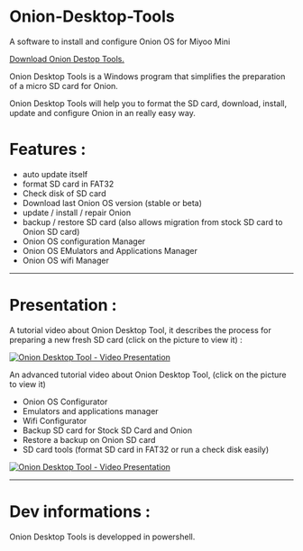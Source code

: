 # Onion-Desktop-Tools
A software to install and configure Onion OS for Miyoo Mini

[Download Onion Destop Tools.](https://github.com/schmurtzm/Onion-Desktop-Tools/archive/refs/tags/v0.0.8.zip)

Onion Desktop Tools is a Windows program that simplifies the preparation of a micro SD card for Onion.

Onion Desktop Tools will help you to format the SD card, download, install, update and configure Onion in an really easy way.

# Features : 
- auto update itself
- format SD card in FAT32
- Check disk of SD card
- Download last Onion OS version (stable or beta)
- update / install / repair Onion
- backup / restore SD card (also allows migration from stock SD card to Onion SD card)
- Onion OS configuration Manager
- Onion OS EMulators and Applications Manager
- Onion OS wifi Manager

------------------------------------------------
# Presentation : 
A tutorial video about Onion Desktop Tool, it describes the process for preparing a new fresh SD card (click on the picture to view it) :

[![Onion Desktop Tool - Video Presentation](https://img.youtube.com/vi/moE52Dw2x64/0.jpg)](https://youtu.be/moE52Dw2x64])

An advanced tutorial video about Onion Desktop Tool,  (click on the picture to view it)
- Onion OS Configurator
- Emulators and applications manager
- Wifi Configurator
- Backup SD card for Stock SD Card and Onion
- Restore a backup on Onion SD card
- SD card tools (format SD card in FAT32 or run a check disk easily)


[![Onion Desktop Tool - Video Presentation](https://img.youtube.com/vi/QyzKe8Lqdi8/0.jpg)](https://youtu.be/QyzKe8Lqdi8])

------------------------------------------------

# Dev informations : 
Onion Desktop Tools is developped in powershell.
